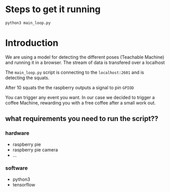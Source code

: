 
# Steps to get it running
```
python3 main_loop.py

```

# Introduction

We are using a model for detecting the different poses (Teachable Machine) and running it in a browser. The stream of data is transfered over a localhost

The ```main_loop.py``` script is connecting to the ```localhost:2601``` and is detecting the squats.

After 10 squats the the raspberry outputs a signal to pin ```GPIOD```

You can trigger any event you want. In our case we decided to trigger a coffee Machine, rewarding you with a free coffee after a small work out.


## what requirements you need to run the script??

### hardware
-  raspberry pie
-  raspberry pie camera
- ...
### software
- python3
- tensorflow